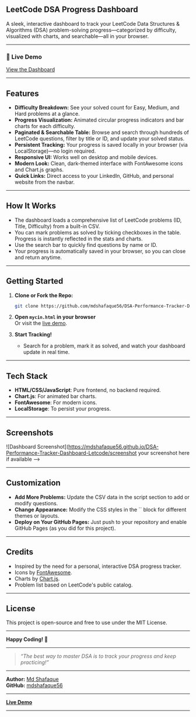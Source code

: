 ## LeetCode DSA Progress Dashboard

A sleek, interactive dashboard to track your LeetCode Data Structures & Algorithms (DSA) problem-solving progress—categorized by difficulty, visualized with charts, and searchable—all in your browser.

---

### 🚀 Live Demo

[View the Dashboard](https://mdshafaque56.github.io/DSA-Performance-Tracker-Dashboard-Letcode/mycin.html)

---

## Features

- **Difficulty Breakdown:** See your solved count for Easy, Medium, and Hard problems at a glance.
- **Progress Visualization:** Animated circular progress indicators and bar charts for each difficulty.
- **Paginated & Searchable Table:** Browse and search through hundreds of LeetCode questions, filter by title or ID, and update your solved status.
- **Persistent Tracking:** Your progress is saved locally in your browser (via LocalStorage)—no login required.
- **Responsive UI:** Works well on desktop and mobile devices.
- **Modern Look:** Clean, dark-themed interface with FontAwesome icons and Chart.js graphs.
- **Quick Links:** Direct access to your LinkedIn, GitHub, and personal website from the navbar.

---

## How It Works

- The dashboard loads a comprehensive list of LeetCode problems (ID, Title, Difficulty) from a built-in CSV.
- You can mark problems as solved by ticking checkboxes in the table. Progress is instantly reflected in the stats and charts.
- Use the search bar to quickly find questions by name or ID.
- Your progress is automatically saved in your browser, so you can close and return anytime.

---

## Getting Started

1. **Clone or Fork the Repo:**
   ```bash
   git clone https://github.com/mdshafaque56/DSA-Performance-Tracker-Dashboard-Letcode.git
   ```
2. **Open `mycin.html` in your browser**  
   Or visit the [live demo](https://mdshafaque56.github.io/DSA-Performance-Tracker-Dashboard-Letcode/mycin.html).

3. **Start Tracking!**
   - Search for a problem, mark it as solved, and watch your dashboard update in real time.

---

## Tech Stack

- **HTML/CSS/JavaScript**: Pure frontend, no backend required.
- **Chart.js**: For animated bar charts.
- **FontAwesome**: For modern icons.
- **LocalStorage**: To persist your progress.

---

## Screenshots

![Dashboard Screenshot](https://mdshafaque56.github.io/DSA-Performance-Tracker-Dashboard-Letcode/screenshot your screenshot here if available -->

---

## Customization

- **Add More Problems:** Update the CSV data in the script section to add or modify questions.
- **Change Appearance:** Modify the CSS styles in the `` block for different themes or layouts.
- **Deploy on Your GitHub Pages:** Just push to your repository and enable GitHub Pages (as you did for this project).

---

## Credits

- Inspired by the need for a personal, interactive DSA progress tracker.
- Icons by [FontAwesome](https://fontawesome.com/).
- Charts by [Chart.js](https://www.chartjs.org/).
- Problem list based on LeetCode's public catalog.

---

## License

This project is open-source and free to use under the MIT License.

---

**Happy Coding! 🚀**

---

> _“The best way to master DSA is to track your progress and keep practicing!”_

---

**Author:** [Md Shafaque](https://www.linkedin.com/in/md-shafaque-37973b280/)  
**GitHub:** [mdshafaque56](https://github.com/mdshafaque56)

---

**[Live Demo](https://mdshafaque56.github.io/DSA-Performance-Tracker-Dashboard-Letcode/mycin.html)**

---
